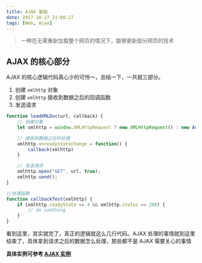 ```yaml
---
title: AJAX 基础
date: 2017-10-27 21:08:27
tags: [Web, Ajax]
---
```


> 一种在无需重新加载整个网页的情况下，能够更新部分网页的技术

## AJAX 的核心部分

AJAX 的核心逻辑代码真心少的可怜～，总结一下，一共就三部分。

1. 创建 `xmlhttp` 对象
2. 创建 `xmlhttp` 接收到数据之后的回调函数
3. 发送请求

<!-- more -->

```js
function loadXMLDoc(url, callback) {
    // 创建对象
    let xmlhttp = window.XMLHttpRequest ? new XMLHttpRequest() : new ActiveXObject("Microsoft.XMLHTTP")

    // 接收到数据之后的处理
    xmlhttp.onreadystatechange = function() {
        callback(xmlhttp)
    }

    // 发送请求
    xmlhttp.open("GET", url, true);
    xmlhttp.send();
}

//处理函数
function callbackTest(xmlhttp) {
    if (xmlhttp.readyState == 4 && xmlhttp.status == 200) {
        // do somthing
    }
}
```

看到这里，其实就完了，真正的逻辑就这么几行代码。AJAX 处理的事情就到这里结束了，具体拿到请求之后的数据怎么处理，那些都不是 AJAX 需要关心的事情

__具体实例可参考 [AJAX 实例](https://www.w3cschool.cn/ajax/aeqvxfnu.html)__